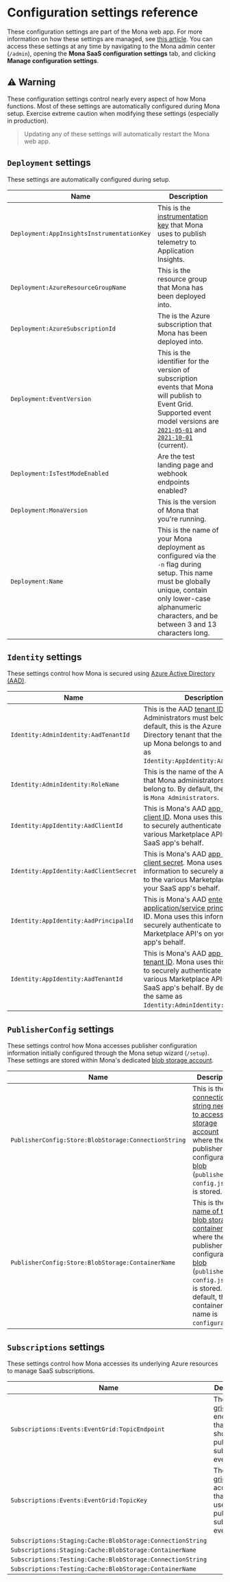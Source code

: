 # Configuration settings reference

These configuration settings are part of the Mona web app. For more information on how these settings are managed, see [this article](https://docs.microsoft.com/azure/app-service/configure-common#configure-app-settings). You can access these settings at any time by navigating to the Mona admin center (`/admin`), opening the __Mona SaaS configuration settings__ tab, and clicking __Manage configuration settings__.

## ⚠️ Warning

These configuration settings control nearly every aspect of how Mona functions. Most of these settings are automatically configured during Mona setup. Exercise extreme caution when modifying these settings (especially in production).

> Updating any of these settings will automatically restart the Mona web app.

## `Deployment` settings

These settings are automatically configured during setup.

| Name | Description |
| --- | --- |
| `Deployment:AppInsightsInstrumentationKey` | This is the [instrumentation key](https://docs.microsoft.com/azure/azure-monitor/app/create-new-resource#copy-the-instrumentation-key) that Mona uses to publish telemetry to Application Insights. |
| `Deployment:AzureResourceGroupName` | This is the resource group that Mona has been deployed into. |
| `Deployment:AzureSubscriptionId` | The is the Azure subscription that Mona has been deployed into. |
| `Deployment:EventVersion ` | This is the identifier for the version of subscription events that Mona will publish to Event Grid. Supported event model versions are [`2021-05-01`](https://github.com/microsoft/mona-saas/tree/main/Mona.SaaS/Mona.SaaS.Core/Models/Events/V_2021_05_01) and [`2021-10-01`](https://github.com/microsoft/mona-saas/tree/main/Mona.SaaS/Mona.SaaS.Core/Models/Events/V_2021_10_01) (current). |
| `Deployment:IsTestModeEnabled ` | Are the test landing page and webhook endpoints enabled? |
| `Deployment:MonaVersion ` | This is the version of Mona that you're running. |
| `Deployment:Name ` | This is the name of your Mona deployment as configured via the `-n` flag during setup. This name must be globally unique, contain only lower-case alphanumeric characters, and be between 3 and 13 characters long. |

## `Identity` settings

These settings control how Mona is secured using [Azure Active Directory (AAD)](https://docs.microsoft.com/azure/active-directory/fundamentals/active-directory-whatis).

| Name | Description |
| --- | --- |
| `Identity:AdminIdentity:AadTenantId` | This is the AAD [tenant ID](https://docs.microsoft.com/azure/active-directory/fundamentals/active-directory-how-to-find-tenant) that Mona Administrators must belong to. By default, this is the Azure Active Directory tenant that the user that set up Mona belongs to and is the same as `Identity:AppIdentity:AadTenantId`. |
| `Identity:AdminIdentity:RoleName` | This is the name of the AAD [app role](https://docs.microsoft.com/azure/active-directory/develop/howto-add-app-roles-in-azure-ad-apps#declare-roles-for-an-application) that Mona administrators must belong to. By default, the role name is `Mona Administrators`. |
| `Identity:AppIdentity:AadClientId` | This is Mona's AAD [app registration](https://docs.microsoft.com/azure/active-directory/develop/app-objects-and-service-principals#application-object) [client ID](https://docs.microsoft.com/azure/active-directory/develop/quickstart-register-app#register-an-application). Mona uses this information to securely authenticate to the various Marketplace APIs on your SaaS app's behalf. |
| `Identity:AppIdentity:AadClientSecret` | This is Mona's AAD [app registration](https://docs.microsoft.com/azure/active-directory/develop/app-objects-and-service-principals#application-object) [client secret](https://docs.microsoft.com/azure/active-directory/develop/quickstart-register-app#add-a-client-secret). Mona uses this information to securely authenticate to the various Marketplace APIs on your SaaS app's behalf. |
| `Identity:AppIdentity:AadPrincipalId` | This is Mona's AAD [enterprise application/service principal](https://docs.microsoft.com/azure/active-directory/develop/app-objects-and-service-principals#service-principal-object) object ID. Mona uses this information to securely authenticate to the various Marketplace API's on your SaaS app's behalf. |
| `Identity:AppIdentity:AadTenantId` | This is Mona's AAD [app registration](https://docs.microsoft.com/azure/active-directory/develop/app-objects-and-service-principals#application-object) [tenant ID](https://docs.microsoft.com/azure/active-directory/fundamentals/active-directory-how-to-find-tenant). Mona uses this information to securely authenticate to the various Marketplace APIs on your SaaS app's behalf. By default, this is the same as `Identity:AdminIdentity:AadTenantId`. |

## `PublisherConfig` settings

These settings control how Mona accesses publisher configuration information initially configured through the Mona setup wizard (`/setup`). These settings are stored within Mona's dedicated [blob storage account](https://docs.microsoft.com/azure/storage/blobs/storage-blobs-overview).

| Name | Description |
| --- | --- |
| `PublisherConfig:Store:BlobStorage:ConnectionString` | This is the [connection string needed to access the storage account](https://docs.microsoft.com/azure/storage/common/storage-configure-connection-string) where the publisher configuration [blob](https://docs.microsoft.com/azure/storage/blobs/storage-blobs-introduction#blobs) (`publisher-config.json`) is stored. |
| `PublisherConfig:Store:BlobStorage:ContainerName` | This is the [name of the blob storage container](https://docs.microsoft.com/1azure/storage/blobs/storage-blobs-introduction#containers) where the publisher configuration [blob](https://docs.microsoft.com/azure/storage/blobs/storage-blobs-introduction#blobs) (`publisher-config.json`) is stored. By default, the container name is `configuration`. |

## `Subscriptions` settings

These settings control how Mona accesses its underlying Azure resources to manage SaaS subscriptions.

| Name | Description |
| --- | --- |
| `Subscriptions:Events:EventGrid:TopicEndpoint` | The [event grid topic](https://docs.microsoft.com/azure/event-grid/custom-topics) endpoint that Mona should publish subscription events to. |
| `Subscriptions:Events:EventGrid:TopicKey` | The [event grid topic](https://docs.microsoft.com/azure/event-grid/custom-topics) access key that Mona uses to publish subscription events. |
| `Subscriptions:Staging:Cache:BlobStorage:ConnectionString` | |
| `Subscriptions:Staging:Cache:BlobStorage:ContainerName` | |
| `Subscriptions:Testing:Cache:BlobStorage:ConnectionString` | |
| `Subscriptions:Testing:Cache:BlobStorage:ContainerName` | |



